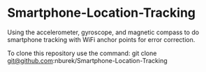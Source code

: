 Smartphone-Location-Tracking
============================

Using the accelerometer, gyroscope, and magnetic compass to do smartphone tracking with WiFi anchor points for error correction.

To clone this repository use the command:
git clone git@github.com:nburek/Smartphone-Location-Tracking